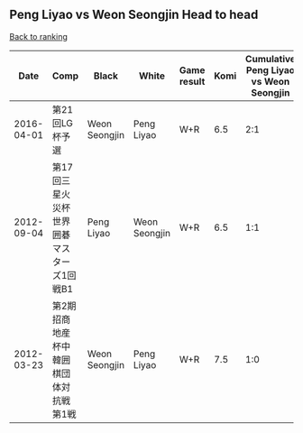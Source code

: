 ## Peng Liyao vs Weon Seongjin Head to head

[Back to ranking](../../index.md)




| **Date** | **Comp** | **Black** | **White** | **Game result** | **Komi** | **Cumulative Peng Liyao vs Weon Seongjin** | **Peng Liyao streak** | **Weon Seongjin streak** | 
| --- | --- | --- | --- | --- | --- | --- | --- | --- |
| 2016-04-01 | 第21回LG杯予選 | Weon Seongjin | Peng Liyao | W+R | 6.5 | 2:1 | 1 | 0 | 
| 2012-09-04 | 第17回三星火災杯世界囲碁マスターズ1回戦B1 | Peng Liyao | Weon Seongjin | W+R | 6.5 | 1:1 | 0 | 1 | 
| 2012-03-23 | 第2期招商地産杯中韓囲棋団体対抗戦第1戦 | Weon Seongjin | Peng Liyao | W+R | 7.5 | 1:0 | 1 | 0 |




